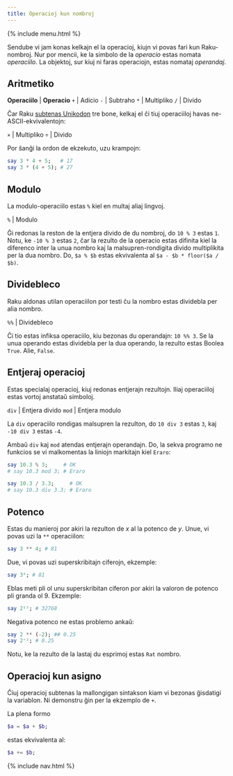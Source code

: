 ```yaml
---
title: Operacioj kun nombroj
---
```


{% include menu.html %}

Sendube vi jam konas kelkajn el la operacioj, kiujn vi povas fari kun Raku-nombroj. Nur por mencii, ke la simbolo de la _operacio_ estas nomata _operaciilo_. La objektoj, sur kiuj ni faras operaciojn, estas nomataj _operandaj_.

## Aritmetiko

**Operaciilo** | **Operacio**
`+` | Adicio
`-` | Subtraho
`*` | Multipliko
`/` | Divido

Ĉar Raku [subtenas Unikodon](/eo/essentials/on-unicode) tre bone, kelkaj el ĉi tiuj operaciiloj havas ne-ASCII-ekvivalentojn:

`×` | Multipliko
`÷` | Divido

Por ŝanĝi la ordon de ekzekuto, uzu krampojn:

```raku
say 3 * 4 + 5;   # 17
say 3 * (4 + 5); # 27
```

## Modulo

La modulo-operaciilo estas `%` kiel en multaj aliaj lingvoj.

`%` | Modulo

Ĝi redonas la reston de la entjera divido de du nombroj, do `10 % 3` estas `1`. Notu, ke `-10 % 3` estas `2`, ĉar la rezulto de la operacio estas difinita kiel la diferenco inter la unua nombro kaj la malsupren-rondigita divido multiplikita per la dua nombro. Do, `$a % $b` estas ekvivalenta al `$a - $b * floor($a / $b)`.

## Dividebleco

Raku aldonas utilan operaciilon por testi ĉu la nombro estas dividebla per alia nombro.

`%%` | Dividebleco

Ĉi tio estas infiksa operaciilo, kiu bezonas du operandajn: `10 %% 3`. Se la unua operando estas dividebla per la dua operando, la rezulto estas Boolea `True`. Alie, `False`.

## Entjeraj operacioj

Estas specialaj operacioj, kiuj redonas entjerajn rezultojn. Iliaj operaciiloj estas vortoj anstataŭ simboloj.

`div` | Entjera divido
`mod` | Entjera modulo

La `div` operaciilo rondigas malsupren la rezulton, do `10 div 3` estas `3`, kaj `-10 div 3` estas `-4`.

Ambaŭ `div` kaj `mod` atendas entjerajn operandajn. Do, la sekva programo ne funkcios se vi malkomentas la liniojn markitajn kiel `Eraro`:

```raku
say 10.3 % 3;     # OK
# say 10.3 mod 3; # Eraro

say 10.3 / 3.3;     # OK
# say 10.3 div 3.3; # Eraro
```

## Potenco

Estas du manieroj por akiri la rezulton de _x_ al la potenco de _y_. Unue, vi povas uzi la `**` operaciilon:

```raku
say 3 ** 4; # 81
```

Due, vi povas uzi superskribitajn ciferojn, ekzemple:

```raku
say 3⁴; # 81
```

Eblas meti pli ol unu superskribitan ciferon por akiri la valoron de potenco pli granda ol 9. Ekzemple:

```raku
say 2¹⁵; # 32768
```

Negativa potenco ne estas problemo ankaŭ:

```raku
say 2 ** (-2); ## 0.25
say 2⁻²; # 0.25
```

Notu, ke la rezulto de la lastaj du esprimoj estas `Rat` nombro.

## Operacioj kun asigno

Ĉiuj operacioj subtenas la mallongigan sintakson kiam vi bezonas ĝisdatigi la variablon. Ni demonstru ĝin per la ekzemplo de `+`.

La plena formo

```raku
$a = $a + $b;
```

estas ekvivalenta al:

```raku
$a += $b;
```

{% include nav.html %}